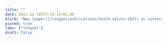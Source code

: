 ```yaml
---
title: ""
date: 2021-12-16T17:19:11+01:00 
blurb: "New [paper](/lengyel/publications/heald-nature-2021) on contextual motor learning published in **Nature**"
pinned: true
labs: ["lengyel"]
draft: false
---
```


<!-- Each news item gets a full page of its own in addition to its presence in the front-page news feed; the body of that page is populated by any content you might want to enter below in Markdown format -->


